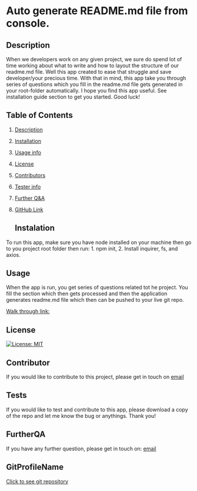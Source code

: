   
  #    Auto generate README.md file from console.   <a name="title-0"></a>
  ##  Description <a name="description-1"></a>

     

When we developers work on any given project, we sure do spend lot of time working about what to write and how to layout the structure of our readme.md file. Well this app created to ease that struggle and save developer/your precious time. With that in mind, this app take you through series of questions which you fill in the readme.md file gets generated in your root-folder automatically. I hope you find this app useful. See installation guide section to get you started. Good luck!
   
   

## Table of Contents

   
1. [Description](#description-1)
   
2. [Installation](#instalation-2)
   
3. [Usage info](#usage-3)
   
4. [License](#license-4)
   
5. [Contributors](#contributor-5)
   
6. [Tester info](#tests-6)
   
7. [Further Q&A](#frutherQA-7)
   
8. [GitHub Link](#gitProfileName-8)
   
   ##  Instalation <a name="instalation-2"></a>

      

To run this app, make sure you have node installed on your machine then go to you project root folder then run: 1. npm init, 2. Install inquirer, fs, and axios.

   ##  Usage<a name="usage-3"></a>

      

When the app is run, you get series of questions related tot he project. You fill the section which then gets processed and then the application generates readme.md file which then can be pushed to your live git repo. 

      

[Walk through link:](https://www.youtube.com/watch?v=hx_b2SmEK1U) 

   ##  License <a name="license-4"></a>

      

[![License: MIT](https://img.shields.io/badge/License-MIT-yellow.svg)](https://opensource.org/licenses/MIT)

   ##  Contributor <a name="contributor-5"></a>

      

If you would like to contribute to this project, please get in touch on [email](mailto:zakaria.khan@zaksweb.co.uk)

   ##  Tests <a name="tests-6"></a>

      

If you would like to test and contribute to this app, please download a copy of the repo and let me know the bug or anythings. Thank you!

   ##  FurtherQA <a name="frutherQA-7"></a>

      

If you have any further question, please get in touch on: [email](zakaria.khan@zaksweb.co.uk)

   ##  GitProfileName <a name="gitProfileName-8"></a>

      

[Click to see git repository](https://github.com/Zakaria1986)
   
